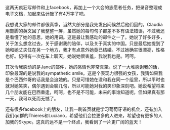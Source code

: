 <p>这两天疯狂写邮件和上facebook，再加上一个大会的志愿者任务，把录音整理成电子文档，加起来估计敲了有4万字了吧。</p><p>我想说大家的邮件都很真挚，当然大部分是我先发出问候然后他们回的。Claudia用蹩脚的英文回了我整整一屏，虽然她的每句句子都差不多有语法错误，不过我还是看懂了她的意思，她的用词。这是最让我感动的邮件之一了。她说了好多好多，关于怎么想念过去，关于感谢我的陪伴，以及关于真实的中国。只是最后她提到了她和她丈夫住在另一个地方，我才有点意外她竟已结婚。不过她确实很漂亮，性格也好。记得有一次在车上聊天，她说她很害羞，我说我也是。呵呵。</p><p>其次令我感动的是Jane的邮件，她的感情也非常真挚。说了一大堆感谢我的话，印象最深的是说我的sympathetic smile。这是个表现力很强的女孩，我猜如果我是个巴西帅哥的话我是会追她的。只是可惜她在没和我在同一个组里，所以平时也就对她笑笑，偶尔遇到会聊几句，所以可能她对我的笑印象深刻吧。她说希望将来几个朋友能在巴西重逢，呵呵，也不是不可能，未来的事谁知道呢，但如果真有那一天，我可以死而无憾了。</p><p>还有很多facebook上的朋友，让我一刷首页就是学习葡萄牙语的机会，还有加入我们qq群的Thieres和Luciano，希望他们会拉更多的人进来，希望也有更多的人加我的Skype。这真的远不是一个终点，我看到了一片更广阔的蓝天！</p>